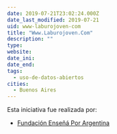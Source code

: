 ```yaml
---
date: 2019-07-21T23:02:24.000Z
date_last_modified: 2019-07-21
uid: www-laburojoven-com
title: "Www.Laburojoven.Com"
description: ""
type: 
website: 
date_ini: 
date_end: 
tags:
  - uso-de-datos-abiertos
cities: 
  - Buenos Aires
---
```


Esta iniciativa fue realizada por:

- [Fundación Enseñá Por Argentina](/i/fundacion-ensena-por-argentina.html)
